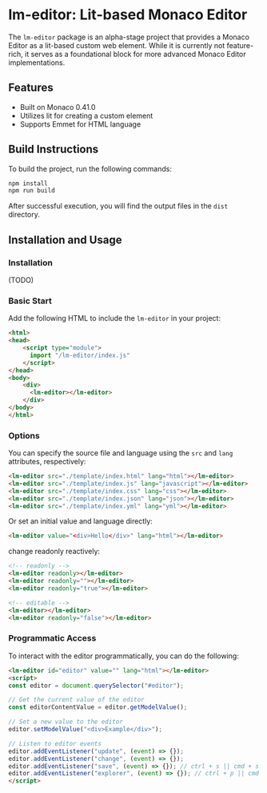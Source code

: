 # lm-editor: Lit-based Monaco Editor

The `lm-editor` package is an alpha-stage project that provides a Monaco Editor as a lit-based custom web element. While it is currently not feature-rich, it serves as a foundational block for more advanced Monaco Editor implementations.

## Features

- Built on Monaco 0.41.0
- Utilizes lit for creating a custom element
- Supports Emmet for HTML language

## Build Instructions

To build the project, run the following commands:

```bash
npm install
npm run build
```

After successful execution, you will find the output files in the `dist` directory.

## Installation and Usage

### Installation

(TODO)

### Basic Start

Add the following HTML to include the `lm-editor` in your project:

```html
<html>
<head>
    <script type="module">
      import "/lm-editor/index.js"
    </script>
</head>
<body>
    <div>
      <lm-editor></lm-editor>
    </div>
</body>
</html>
```

### Options

You can specify the source file and language using the `src` and `lang` attributes, respectively:

```html
<lm-editor src="./template/index.html" lang="html"></lm-editor>
<lm-editor src="./template/index.js" lang="javascript"></lm-editor>
<lm-editor src="./template/index.css" lang="css"></lm-editor>
<lm-editor src="./template/index.json" lang="json"></lm-editor>
<lm-editor src="./template/index.yml" lang="yml"></lm-editor>
```

Or set an initial value and language directly:

```html
<lm-editor value="<div>Hello</div>" lang="html"></lm-editor>
```

change readonly reactively:

```html
<!-- readonly -->
<lm-editor readonly></lm-editor>
<lm-editor readonly=""></lm-editor>
<lm-editor readonly="true"></lm-editor>

<!-- editable -->
<lm-editor></lm-editor>
<lm-editor readonly="false"></lm-editor>
```

### Programmatic Access

To interact with the editor programmatically, you can do the following:

```html
<lm-editor id="editor" value="" lang="html"></lm-editor>
<script>
const editor = document.querySelector("#editor");

// Get the current value of the editor
const editorContentValue = editor.getModelValue();

// Set a new value to the editor
editor.setModelValue("<div>Example</div>");

// Listen to editor events
editor.addEventListener("update", (event) => {});
editor.addEventListener("change", (event) => {});
editor.addEventListener("save", (event) => {}); // ctrl + s || cmd + s
editor.addEventListener("explorer", (event) => {}); // ctrl + p || cmd + p
</script>
```
